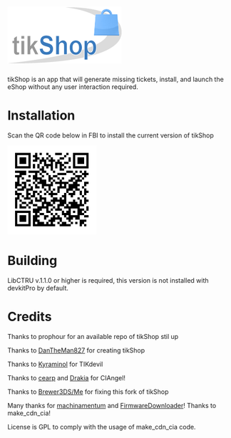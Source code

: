# ![tikShop](https://raw.githubusercontent.com/Brewer3DS/tikShop/master/banner.png)
tikShop is an app that will generate missing tickets, install, and launch the eShop without any user interaction required.

# Installation
Scan the QR code below in FBI to install the current version of tikShop

![tikShop QR Code](https://raw.githubusercontent.com/Brewer3DS/tikShop/master/qr_code.png)

# Building
LibCTRU v.1.1.0 or higher is required, this version is not installed with devkitPro by default.

# Credits
Thanks to prophour for an available repo of tikShop stil up

Thanks to [DanTheMan827](https://github.com/DanTheMan827) for creating tikShop

Thanks to [Kyraminol](https://github.com/Kyraminol) for TIKdevil

Thanks to [cearp](https://github.com/cearp) and [Drakia](https://github.com/Drakia) for CIAngel!

Thanks to [Brewer3DS/Me](https://github.com/Brewer3DS) for fixing this fork of tikShop

Many thanks for [machinamentum](https://github.com/machinamentum) and [FirmwareDownloader](https://github.com/machinamentum/FirmwareDownloader)! Thanks to make_cdn_cia!

License is GPL to comply with the usage of make_cdn_cia code.
